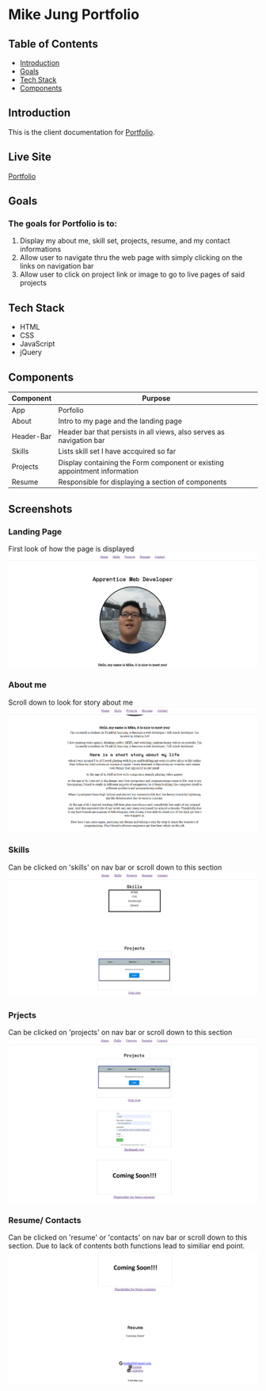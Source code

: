 # Mike Jung Portfolio

## Table of Contents
- [Introduction](#introduction)
- [Goals](#goals)
- [Tech Stack](#tech-stack)
- [Components](#components)

## Introduction
This is the client documentation for [Portfolio](https://github.com/MikeJung90/Portfolio).

## Live Site
[Portfolio](https:// "Portfolio")

## Goals
### The goals for Portfolio is to:
1) Display my about me, skill set, projects, resume, and my contact informations
2) Allow user to navigate thru the web page with simply clicking on the links on navigation bar
3) Allow user to click on project link or image to go to live pages of said projects


## Tech Stack
* HTML
* CSS
* JavaScript
* jQuery

## Components
Component | Purpose |
--- | --- |
App | Porfolio |
About | Intro to my page and the landing page |
Header-Bar | Header bar that persists in all views, also serves as navigation bar |
Skills | Lists skill set I have accquired so far |
Projects | Display containing the Form component or existing appointment information |
Resume | Responsible for displaying a section of components |

## Screenshots
### Landing Page
First look of how the page is displayed
![alt text](screenshots/firstlook.png)

### About me
Scroll down to look for story about me
![alt text](screenshots/aboutme.png)

### Skills
Can be clicked on 'skills' on nav bar or scroll down to this section
![alt text](screenshots/skills.png)

### Prjects
Can be clicked on 'projects' on nav bar or scroll down to this section
![alt text](screenshots/projects.png)

### Resume/ Contacts
Can be clicked on 'resume' or 'contacts' on nav bar or scroll down to this section. Due to lack of contents both functions lead to similiar end point.
![alt text](screenshots/endpage.png)